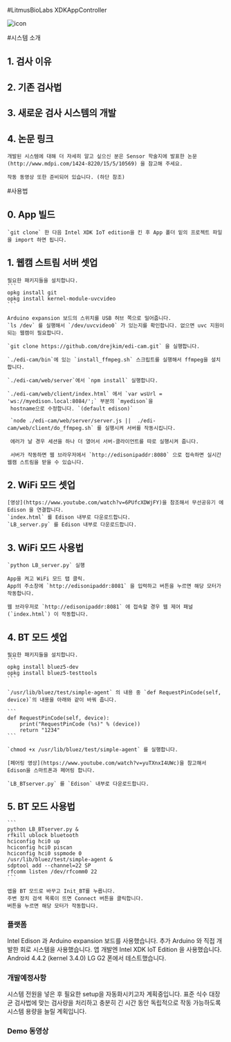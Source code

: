 #LitmusBioLabs XDKAppController

![icon](https://raw.githubusercontent.com/wjuni/W5-Intel-IoT/master/images/icon.png)

#시스템 소개

## 1. 검사 이유

## 2. 기존 검사법

## 3. 새로운 검사 시스템의 개발

## 4. 논문 링크
    개발된 시스템에 대해 더 자세히 알고 싶으신 분은 Sensor 학술지에 발표한 논문
    (http://www.mdpi.com/1424-8220/15/5/10569) 을 참고해 주세요.

    작동 동영상 또한 준비되어 있습니다. (하단 참조)


#사용법

## 0. App 빌드

    `git clone` 한 다음 Intel XDK IoT edition을 킨 후 App 폴더 밑의 프로젝트 파일을 import 하면 됩니다.

## 1. 웹캠 스트림 서버 셋업

    필요한 패키지들을 설치합니다.
    ```
    opkg install git
    opkg install kernel-module-uvcvideo
    ```

    Arduino expansion 보드의 스위치를 USB 허브 쪽으로 밀어줍니다. 
    `ls /dev` 를 실행해서 `/dev/uvcvideo0` 가 있는지를 확인합니다. 없으면 uvc 지원이 되는 웹캠이 필요합니다.

    `git clone https://github.com/drejkim/edi-cam.git` 을 실행합니다.

    `./edi-cam/bin`에 있는 `install_ffmpeg.sh` 스크립트를 실행해서 ffmpeg을 설치합니다.
 
    `./edi-cam/web/server`에서 `npm install` 실행합니다.

    `./edi-cam/web/client/index.html` 에서 `var wsUrl = 'ws://myedison.local:8084/';` 부분의 `myedison`을 
     hostname으로 수정합니다. `(default edison)`
     
     `node ./edi-cam/web/server/server.js ||  ./edi-cam/web/client/do_ffmpeg.sh` 를 실행시켜 서버를 작동시킵니다.

     에러가 날 경우 세션을 하나 더 열어서 서버-클라이언트를 따로 실행시켜 줍니다.

     서버가 작동하면 웹 브라우저에서 `http://edisonipaddr:8080` 으로 접속하면 실시간 웹캠 스트림을 받을 수 있습니다.


## 2. WiFi 모드 셋업

    [영상](https://www.youtube.com/watch?v=6PUfcXDWjFY)을 참조해서 무선공유기 에 Edison 을 연결합니다.
    `index.html` 를 Edison 내부로 다운로드합니다. 
    `LB_server.py` 를 Edison 내부로 다운로드합니다. 

## 3. WiFi 모드 사용법
  
    `python LB_server.py` 실행

    App을 켜고 WiFi 모드 탭 클릭.
    App의 주소창에 `http://edisonipaddr:8081` 을 입력하고 버튼을 누르면 해당 모터가 작동합니다.

    웹 브라우저로 `http://edisonipaddr:8081` 에 접속할 경우 웹 제어 패널 (`index.html`) 이 작동합니다.

## 4. BT 모드 셋업

	필요한 패키지들을 설치합니다.  
    ```
    opkg install bluez5-dev
    opkg install bluez5-testtools
    ``` 

    `/usr/lib/bluez/test/simple-agent` 의 내용 중 `def RequestPinCode(self, device)`의 내용을 아래와 같이 바꿔 줍니다.

    ```
    def RequestPinCode(self, device):
        print("RequestPinCode (%s)" % (device))
        return "1234"
    ```

    `chmod +x /usr/lib/bluez/test/simple-agent` 를 실행합니다.
    
    [페어링 영상](https://www.youtube.com/watch?v=yuTXnxI4UWc)을 참고해서 Edison을 스마트폰과 페어링 합니다.

    `LB_BTserver.py` 를 `Edison` 내부로 다운로드합니다. 

## 5. BT 모드 사용법

 	```
    python LB_BTserver.py &
    rfkill ublock bluetooth
    hciconfig hci0 up
    hciconfig hci0 piscan
    hciconfig hci0 sspmode 0
    /usr/lib/bluez/test/simple-agent &
    sdptool add --channel=22 SP
    rfcomm listen /dev/rfcomm0 22
    ```

    앱을 BT 모드로 바꾸고 Init_BT를 누릅니다. 
    주변 장치 검색 목록이 뜨면 Connect 버튼을 클릭합니다.
    버튼을 누르면 해당 모터가 작동합니다.

### 플랫폼

   Intel Edison 과 Arduino expansion 보드를 사용했습니다.
   추가 Arduino 와 직접 개발한 회로 시스템을 사용했습니다.
   앱 개발엔 Intel XDK IoT Edition 을 사용했습니다.
   Android 4.4.2 (kernel 3.4.0) LG G2 폰에서 테스트했습니다.

### 개발예정사항

   시스템 전원을 넣은 후 필요한 setup을 자동화시키고자 계획중입니다.
   표준 식수 대장균 검사법에 맞는 검사량을 처리하고 
   충분히 긴 시간 동안 독립적으로 작동 가능하도록  시스템 용량을 늘릴 계획입니다.

### Demo 동영상
